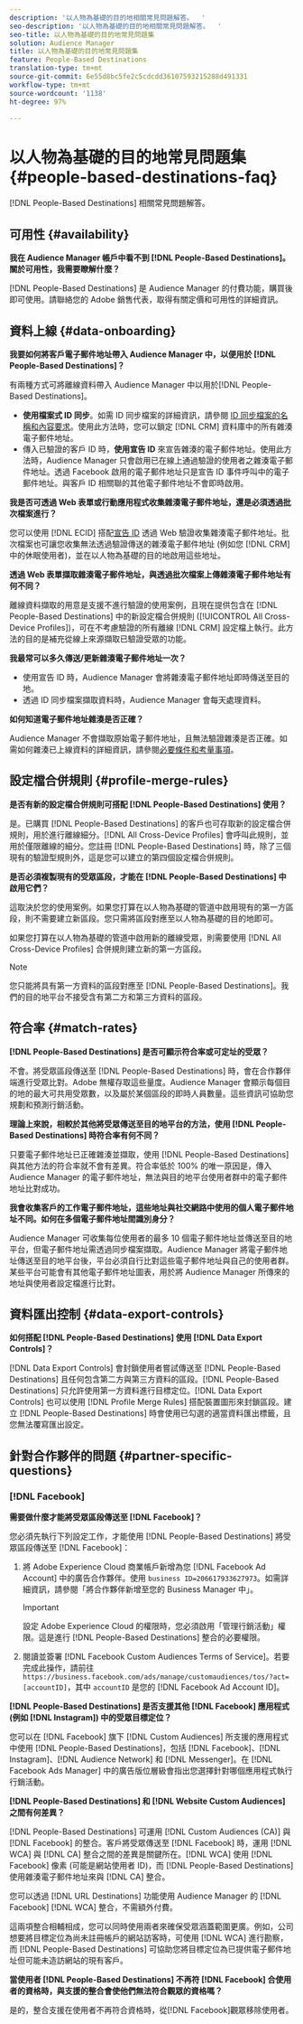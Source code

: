 ```yaml
---
description: '以人物為基礎的目的地相關常見問題解答。  '
seo-description: '以人物為基礎的目的地相關常見問題解答。  '
seo-title: 以人物為基礎的目的地常見問題集
solution: Audience Manager
title: 以人物為基礎的目的地常見問題集
feature: People-Based Destinations
translation-type: tm+mt
source-git-commit: 6e55d8bc5fe2c5cdcdd36107593215288d491331
workflow-type: tm+mt
source-wordcount: '1138'
ht-degree: 97%

---
```



# 以人物為基礎的目的地常見問題集 {#people-based-destinations-faq}

[!DNL People-Based Destinations] 相關常見問題解答。

## 可用性 {#availability}

**我在 Audience Manager 帳戶中看不到 [!DNL People-Based Destinations]。關於可用性，我需要瞭解什麼？**

[!DNL People-Based Destinations] 是 Audience Manager 的付費功能，購買後即可使用。請聯絡您的 Adobe 銷售代表，取得有關定價和可用性的詳細資訊。

## 資料上線 {#data-onboarding}

**我要如何將客戶電子郵件地址帶入 Audience Manager 中，以便用於 [!DNL People-Based Destinations]？**

有兩種方式可將離線資料帶入 Audience Manager 中以用於[!DNL People-Based Destinations]。

* **使用檔案式 ID 同步**。如需 ID 同步檔案的詳細資訊，請參閱 [ID 同步檔案的名稱和內容要求](../integration/sending-audience-data/batch-data-transfer-explained/id-sync-file-based.md)。使用此方法時，您可以鎖定 [!DNL CRM] 資料庫中的所有雜湊電子郵件地址。
* 傳入已驗證的客戶 ID 時，**使用宣告 ID** 來宣告雜湊的電子郵件地址。使用此方法時，Audience Manager 只會啟用已在線上通過驗證的使用者之雜湊電子郵件地址。透過 Facebook 啟用的電子郵件地址只是宣告 ID 事件呼叫中的電子郵件地址。與客戶 ID 相關聯的其他電子郵件地址不會即時啟用。

**我是否可透過 Web 表單或行動應用程式收集雜湊電子郵件地址，還是必須透過批次檔案進行？**

您可以使用 [!DNL ECID] 搭配[宣告 ID](../features/declared-ids.md) 透過 Web 驗證收集雜湊電子郵件地址。批次檔案也可讓您收集無法透過驗證傳送的雜湊電子郵件地址 (例如您 [!DNL CRM] 中的休眠使用者)，並在以人物為基礎的目的地啟用這些地址。

**透過 Web 表單擷取雜湊電子郵件地址，與透過批次檔案上傳雜湊電子郵件地址有何不同？**

離線資料擷取的用意是支援不進行驗證的使用案例，且現在提供包含在 [!DNL People-Based Destinations] 中的新設定檔合併規則 ([!UICONTROL All Cross-Device Profiles])，可在不考慮驗證的所有離線 [!DNL CRM] 設定檔上執行。此方法的目的是補充從線上來源擷取已驗證受眾的功能。

**我最常可以多久傳送/更新雜湊電子郵件地址一次？**

* 使用宣告 ID 時，Audience Manager 會將雜湊電子郵件地址即時傳送至目的地。
* 透過 ID 同步檔案擷取資料時，Audience Manager 會每天處理資料。

**如何知道電子郵件地址雜湊是否正確？**

Audience Manager 不會擷取原始電子郵件地址，且無法驗證雜湊是否正確。如需如何雜湊已上線資料的詳細資訊，請參閱[必要條件和考量事項](../features/destinations/people-based-destinations-prerequisites.md)。

## 設定檔合併規則 {#profile-merge-rules}

**是否有新的設定檔合併規則可搭配 [!DNL People-Based Destinations] 使用？**

是。已購買 [!DNL People-Based Destinations] 的客戶也可存取新的設定檔合併規則，用於進行離線細分。[!DNL All Cross-Device Profiles] 會呼叫此規則，並用於僅限離線的細分。您註冊 [!DNL People-Based Destinations] 時，除了三個現有的驗證型規則外，這是您可以建立的第四個設定檔合併規則。

**是否必須複製現有的受眾區段，才能在 [!DNL People-Based Destinations] 中啟用它們？**

這取決於您的使用案例。如果您打算在以人物為基礎的管道中啟用現有的第一方區段，則不需要建立新區段。您只需將區段對應至以人物為基礎的目的地即可。

如果您打算在以人物為基礎的管道中啟用新的離線受眾，則需要使用 [!DNL All Cross-Device Profiles] 合併規則建立新的第一方區段。
>[!NOTE]
>
> 您只能將具有第一方資料的區段對應至 [!DNL People-Based Destinations]。我們的目的地平台不接受含有第二方和第三方資料的區段。

## 符合率 {#match-rates}

**[!DNL People-Based Destinations] 是否可顯示符合率或可定址的受眾？**

不會。將受眾區段傳送至 [!DNL People-Based Destinations] 時，會在合作夥伴端進行受眾比對。Adobe 無權存取這些量度。Audience Manager 會顯示每個目的地的最大可共用受眾數，以及屬於某個區段的即時人員數量。這些資訊可協助您規劃和預測行銷活動。

**理論上來說，相較於其他將受眾傳送至目的地平台的方法，使用 [!DNL People-Based Destinations] 時符合率有何不同？**

只要電子郵件地址已正確雜湊並擷取，使用 [!DNL People-Based Destinations] 與其他方法的符合率就不會有差異。符合率低於 100% 的唯一原因是，傳入 Audience Manager 的電子郵件地址，無法與目的地平台使用者群中的電子郵件地址比對成功。

**我會收集客戶的工作電子郵件地址，這些地址與社交網路中使用的個人電子郵件地址不同。如何在多個電子郵件地址間識別身分？**

Audience Manager 可收集每位使用者的最多 10 個電子郵件地址並傳送至目的地平台，但電子郵件地址需透過同步檔案擷取。Audience Manager 將電子郵件地址傳送至目的地平台後，平台必須自行比對這些電子郵件地址與自己的使用者群。某些平台可能會有其他電子郵件地址圖表，用於將 Audience Manager 所傳來的地址與使用者設定檔進行比對。

## 資料匯出控制 {#data-export-controls}

**如何搭配 [!DNL People-Based Destinations] 使用 [!DNL Data Export Controls]？**

[!DNL Data Export Controls] 會封鎖使用者嘗試傳送至 [!DNL People-Based Destinations] 且任何包含第二方與第三方資料的區段。[!DNL People-Based Destinations] 只允許使用第一方資料進行目標定位。[!DNL Data Export Controls] 也可以使用 [!DNL Profile Merge Rules] 搭配裝置圖形來封鎖區段。建立 [!DNL People-Based Destinations] 時會使用已勾選的適當資料匯出標籤，且您無法覆寫匯出設定。

## 針對合作夥伴的問題 {#partner-specific-questions}

### [!DNL Facebook]

**需要做什麼才能將受眾區段傳送至 [!DNL Facebook]？**

您必須先執行下列設定工作，才能使用 [!DNL People-Based Destinations] 將受眾區段傳送至 [!DNL Facebook]：

1. 將 Adobe Experience Cloud 商業帳戶新增為您 [!DNL Facebook Ad Account] 中的廣告合作夥伴。使用 `business ID=206617933627973`。如需詳細資訊，請參閱「將合作夥伴新增至您的 Business Manager 中」。

   >[!IMPORTANT]
   >
   > 設定 Adobe Experience Cloud 的權限時，您必須啟用「管理行銷活動」權限。這是進行 [!DNL People-Based Destinations] 整合的必要權限。

1. 閱讀並簽署 [!DNL Facebook Custom Audiences Terms of Service]。若要完成此操作，請前往 `https://business.facebook.com/ads/manage/customaudiences/tos/?act=[accountID]`，其中 `accountID` 是您的 [!DNL Facebook Ad Account ID]。

**[!DNL People-Based Destinations] 是否支援其他 [!DNL Facebook] 應用程式 (例如 [!DNL Instagram]) 中的受眾目標定位？**

您可以在 [!DNL Facebook] 旗下 [!DNL Custom Audiences] 所支援的應用程式中使用 [!DNL People-Based Destinations]，包括 [!DNL Facebook]、[!DNL Instagram]、[!DNL Audience Network] 和 [!DNL Messenger]。在 [!DNL Facebook Ads Manager] 中的廣告版位層級會指出您選擇針對哪個應用程式執行行銷活動。

**[!DNL People-Based Destinations] 和 [!DNL Website Custom Audiences] 之間有何差異？**

[!DNL People-Based Destinations] 可運用 [!DNL Custom Audiences (CA)] 與 [!DNL Facebook] 的整合。客戶將受眾傳送至 [!DNL Facebook] 時，運用 [!DNL WCA] 與 [!DNL CA] 整合之間的差異是關鍵所在。[!DNL WCA] 使用 [!DNL Facebook] 像素 (可能是網站使用者 ID)，而 [!DNL People-Based Destinations] 使用雜湊電子郵件地址來與 [!DNL CA] 整合。

您可以透過 [!DNL URL Destinations] 功能使用 Audience Manager 的 [!DNL Facebook] [!DNL WCA] 整合，不需額外付費。

這兩項整合相輔相成，您可以同時使用兩者來確保受眾涵蓋範圍更廣。例如，公司想要將目標定位為尚未註冊帳戶的網站訪客時，可使用 [!DNL WCA] 進行勘察，而 [!DNL People-Based Destinations] 可協助您將目標定位為已提供電子郵件地址但可能未造訪網站的現有客戶。

**當使用者 [!DNL People-Based Destinations] 不再符 [!DNL Facebook] 合使用者的資格時，與支援的整合會使他們無法符合觀眾的資格嗎？**

是的，整合支援在使用者不再符合資格時，從[!DNL Facebook]觀眾移除使用者。
